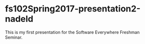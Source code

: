 # fs102Spring2017-presentation2-nadeld
This is my first presentation for the Software Everywhere Freshman Seminar.
